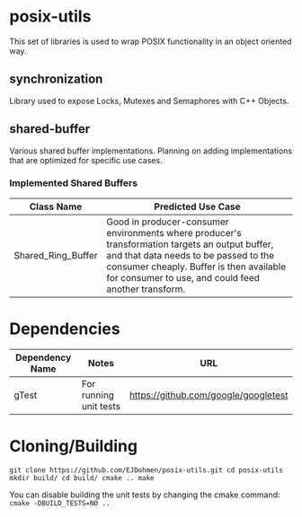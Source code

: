 # posix-utils
This set of libraries is used to wrap POSIX functionality in an object oriented way. 

## synchronization
Library used to expose Locks, Mutexes and Semaphores with C++ Objects.

## shared-buffer
Various shared buffer implementations.
Planning on adding implementations that are optimized for specific use cases.

### Implemented Shared Buffers

| Class Name         | Predicted Use Case |
| ------------------ | -------------------------------------------------- |
| Shared_Ring_Buffer | Good in producer-consumer environments where producer's transformation targets an output buffer, and that data needs to be passed to the consumer cheaply. Buffer is then available for consumer to use, and could feed another transform. |

# Dependencies 
| Dependency Name         | Notes                    |URL              |
| ----------------------- | ------------------------ | ------------------------------------------------ |
| gTest                   | For running unit tests   | https://github.com/google/googletest |

# Cloning/Building 
`
git clone https://github.com/EJDohmen/posix-utils.git
cd posix-utils
mkdir build/
cd build/
cmake ..
make
` 

You can disable building the unit tests by changing the cmake command:
`
cmake -DBUILD_TESTS=NO ..
`
